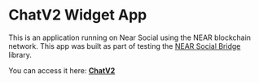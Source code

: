 # ChatV2 Widget App

This is an application running on Near Social using the NEAR blockchain network. This app was built as part of testing the [NEAR Social Bridge](https://github.com/wpdas/near-social-bridge) library.

You can access it here: [**ChatV2**](https://near.social/#/wendersonpires.near/widget/ChatV2)
